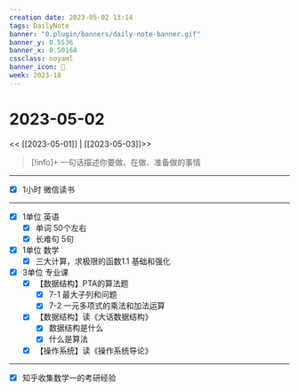 ```yaml
---
creation date: 2023-05-02 13:14
tags: DailyNote
banner: "0.plugin/banners/daily-note-banner.gif"
banner_y: 0.5536
banner_x: 0.50168
cssclass: noyaml
banner_icon: 💌
week: 2023-18
---
```


# 2023-05-02

<< [[2023-05-01]] | [[2023-05-03]]>>


> [!info]+ 一句话描述你要做、在做、准备做的事情
> 

---

- [x] 1小时 微信读书

---

- [x] 1单位 英语
	- [x] 单词 50个左右
	- [x] 长难句 5句
- [x] 1单位 数学
	- [x] 三大计算，求极限的函数1.1 基础和强化
- [x] 3单位 专业课
	- [x] 【数据结构】PTA的算法题
		- [x] 7-1 最大子列和问题
		- [x] 7-2 一元多项式的乘法和加法运算
	- [x] 【数据结构】读《大话数据结构》
		- [x] 数据结构是什么
		- [x] 什么是算法
	- [x] 【操作系统】读《操作系统导论》

---

- [x] 知乎收集数学一的考研经验